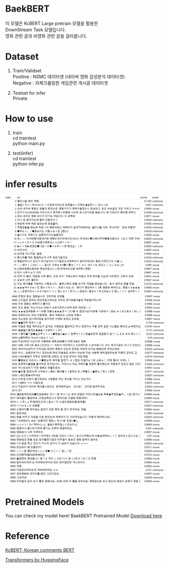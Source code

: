 # BaekBERT
이 모델은 KcBERT Large pretrain 모델을 활용한  
DownStream Task 모델입니다.  
영화 관련 글과 비영화 관련 글을 걸러줍니다.  

# Dataset
1. Train/Validset  
Positive : NSMC 데이터셋 (네이버 영화 감성분석 데이터셋)  
Negative : 자체크롤링한 게임관련 게시글 데이터셋  
  
2. Testset for infer  
Private

# How to use
1. train  
cd traintest  
python main.py

2. test(infer)  
cd traintest  
python infer.py

# infer results
![cap1](./imgs/cap1.jpg)  
![cap2](./imgs/cap2.jpg)  
![cap3](./imgs/cap3.jpg)

# Pretrained Models
You can check my model here!
BaekBERT Pretrained Model [Download here](https://drive.google.com/file/d/1J_wdSEY1W6Q_qDRnFYiohGUbyd2qh_ss/view?usp=sharing)

# Reference
[KcBERT: Korean comments BERT](https://github.com/Beomi/KcBERT)

[Transformers by HuggingFace](https://github.com/huggingface/transformers)
